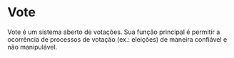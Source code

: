 # Vote
Vote é um sistema aberto de votações. Sua função principal é permitir a ocorrência de processos de votação (ex.: eleições) de maneira confiável e não manipulável.
